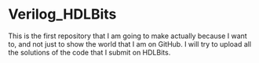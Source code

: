 # Verilog_HDLBits
This is the first repository that I am going to make actually because I want to, and not just to show the world that I am on GitHub. I will try to upload all the solutions of the code that I submit on HDLBits.

